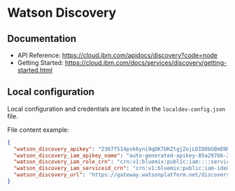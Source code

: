 # Watson Discovery

## Documentation

 * API Reference: https://cloud.ibm.com/apidocs/discovery?code=node
 * Getting Started: https://cloud.ibm.com/docs/services/discovery/getting-started.html

##  Local configuration
Local configuration and credentials are located in the `localdev-config.json` file.


File content example:
```json
{
  "watson_discovery_apikey": "2367fS14pvk6yni9qDK7UKZtgjZojLDIDObGBmENRWAg",
  "watson_discovery_iam_apikey_name": "auto-generated-apikey-85a29766-24b6-4a8c",
  "watson_discovery_iam_role_crn": "crn:v1:bluemix:public:iam::::serviceRole:Writer",
  "watson_discovery_iam_serviceid_crn": "crn:v1:bluemix:public:iam-identity::a/123123::serviceid:ServiceId-8c11b0ef-123-4571-84ac-3123412",
  "watson_discovery_url": "https://gateway.watsonplatform.net/discovery/api"
}
```
